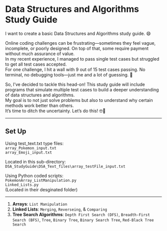 # Data Structures and Algorithms Study Guide

I want to create a basic Data Structures and Algorithms study guide. 😄 <br>

Online coding challenges can be frustrating—sometimes they feel vague, incomplete, or poorly designed. On top of that, some require payment without much assurance of value.<br>
In my recent experience, I managed to pass single test cases but struggled to get all test cases accepted. <br>
For one challenge, I hit a wall with 9 out of 15 test cases passing. No terminal, no debugging tools—just me and a lot of guessing. 🥴 <br>

So, I’ve decided to tackle this head-on! This study guide will include programs that simulate multiple test cases to build a deeper understanding of data structures and algorithms. <br>
My goal is to not just solve problems but also to understand why certain methods work better than others. <br>
It’s time to ditch the uncertainty. Let’s do this! 🤓💪 <br>

---

## Set Up

Using test_text.txt type files: <br>
`array_Pokemon_input.txt` <br>
`array_Emoji_input.txt` <br>

Located in this sub-directory: <br>
`DSA_StudyGuide\DSA_Text_files\array_testFile_input.txt` <br>

Using Python coded scripts: <br>
`PokemonArray_ListManipulation.py` <br>
`Linked_Lists.py` <br>
(Located in their desginated folder) <br>

---

1. **Arrays**: `List Manipulation` <br>
2. **Linked Lists**:  `Merging`, `Reverseing`, & `Comparing` <br>
3. **Tree Search Algorithms**: `Depth First Search (DFS)`, `Breadth-First Search (BFS)`, `Tree`, `Binary Tree`, `Binary Search Tree`, `Red-Black Tree Search`<br>
